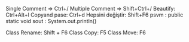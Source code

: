 Single Comment   => Ctrl+/
Multiple Comment => Shift+Ctrl+/
Beautify: Ctrl+Alt+l
Copyand pase: Ctrl+d
Hepsini değiştir: Shift+F6
psvm : public static void
sout : System.out.println()

Class Rename: Shift + F6
Class Copy: F5
Class Move: F6